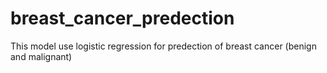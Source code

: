 # breast_cancer_predection
This model use logistic regression for predection of breast cancer (benign and malignant)
